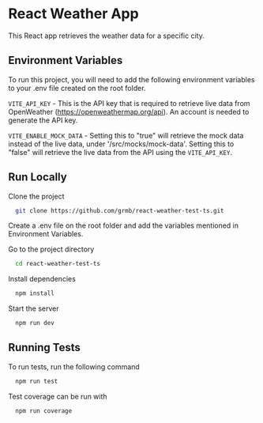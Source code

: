 # React Weather App

This React app retrieves the weather data for a specific city.

## Environment Variables

To run this project, you will need to add the following environment variables to your .env file created on the root folder.

`VITE_API_KEY` - This is the API key that is required to retrieve live data from OpenWeather (https://openweathermap.org/api). An account is needed to generate the API key.

`VITE_ENABLE_MOCK_DATA` - Setting this to "true" will retrieve the mock data instead of the live data, under '/src/mocks/mock-data'. Setting this to "false" will retrieve the live data from the API using the `VITE_API_KEY`.



## Run Locally

Clone the project

```bash
  git clone https://github.com/grmb/react-weather-test-ts.git
```

Create a .env file on the root folder and add the variables mentioned in Environment Variables.

Go to the project directory

```bash
  cd react-weather-test-ts
```

Install dependencies

```bash
  npm install
```

Start the server

```bash
  npm run dev
```


## Running Tests

To run tests, run the following command

```bash
  npm run test
```

Test coverage can be run with

```bash
  npm run coverage
```

